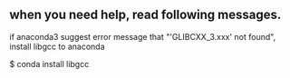 
## when you need help, read following messages.
if anaconda3 suggest error message that "'GLIBCXX_3.xxx'  not found",
install libgcc to anaconda

$ conda install libgcc
